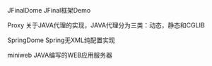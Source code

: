 JFinalDome
	JFinal框架Demo

Proxy
	关于JAVA代理的实现，JAVA代理分为三类：动态，静态和CGLIB

SpringDome
	Spring无XML纯配置实现

miniweb
	JAVA编写的WEB应用服务器

